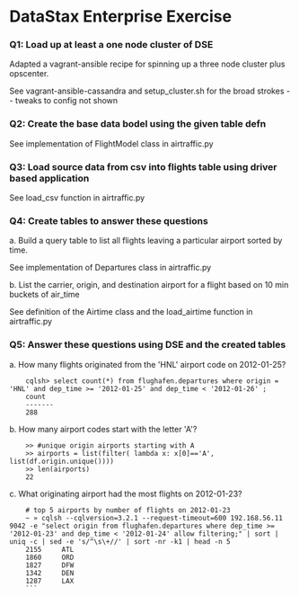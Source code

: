 # DataStax Enterprise Exercise


### Q1: Load up at least a one node cluster of DSE

Adapted a vagrant-ansible recipe for spinning up a three node cluster plus opscenter.

See vagrant-ansible-cassandra and setup_cluster.sh for the broad strokes
-- tweaks to config not shown

### Q2: Create the base data bodel using the given table defn

See implementation of FlightModel class in airtraffic.py

### Q3: Load source data from csv into flights table using driver based application

See load_csv function in airtraffic.py

### Q4: Create tables to answer these questions

a. Build a query table to list all flights leaving a particular airport sorted by time.

See implementation of Departures class in airtraffic.py

b. List the carrier, origin, and destination airport for a flight based on 10 min buckets of air_time

See definition of the Airtime class and the load_airtime function in airtraffic.py


### Q5: Answer these questions using DSE and the created tables

a. How many flights originated from the 'HNL' airport code on 2012-01-25?
```
    cqlsh> select count(*) from flughafen.departures where origin = 'HNL' and dep_time >= '2012-01-25' and dep_time < '2012-01-26' ;
    count
    -------
    288
```

b. How many airport codes start with the letter 'A'?

```
    >> #unique origin airports starting with A
    >> airports = list(filter( lambda x: x[0]=='A', list(df.origin.unique())))
    >> len(airports)
    22
```

c. What originating airport had the most flights on 2012-01-23?

```
    # top 5 airports by number of flights on 2012-01-23
    ~ » cqlsh --cqlversion=3.2.1 --request-timeout=600 192.168.56.11 9042 -e "select origin from flughafen.departures where dep_time >= '2012-01-23' and dep_time < '2012-01-24' allow filtering;" | sort | uniq -c | sed -e 's/^\s\+//' | sort -nr -k1 | head -n 5
    2155     ATL
    1860     ORD
    1827     DFW
    1342     DEN
    1287     LAX
    ```
